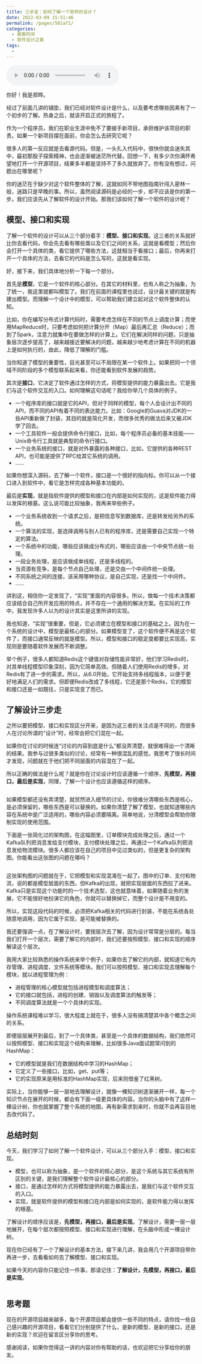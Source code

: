 ```yaml
---
title: 三步走：如何了解一个软件的设计？
date: 2022-03-09 15:51:46
permalink: /pages/501af1/
categories:
  - 极客时间
  - 软件设计之美
tags:
  - 
---
```

<audio title="04.三步走：如何了解一个软件的设计？" src="https://static001.geekbang.org/resource/audio/35/a9/354365bd7e0c0d056867ef72d02a87a9.mp3" controls="controls"></audio> 
<p>你好！我是郑晔。</p><p>经过了前面几讲的铺垫，我们已经对软件设计是什么，以及要考虑哪些因素有了一个初步的了解。热身之后，就该开启正式的旅程了。</p><p>作为一个程序员，我们在职业生涯中免不了要接手新项目，承担维护该项目的职责。如果一个新项目摆在面前，你会怎么去研究它呢？</p><p>很多人的第一反应就是去看源代码。但是，一头扎入代码中，很快你就会迷失其中，最初那股子探索精神，也会逐渐被迷茫所代替。回想一下，有多少次你满怀希望地打开一个开源项目，结果多半都是坚持不了多久就放弃了。你有没有想过，问题出在哪里呢？</p><p>你的迷茫在于缺少对这个软件整体的了解，这就如同不带地图指南针闯入密林一般，迷路只是早晚的事。所以，虽然阅读源码是必经的一步，却不应该是你的第一步。我们应该先从了解软件的设计开始。那我们该如何了解一个软件的设计呢？</p><h2>模型、接口和实现</h2><p>了解一个软件的设计可以从三个部分着手：<strong>模型、接口和实现</strong>。这三者的关系就好比你去看代码，你会先去看有哪些类以及它们之间的关系，这就是看模型；然后你会打开一个具体的类，看它提供了哪些方法，这就相当于看接口；最后，你再来打开一个具体的方法，去看它的代码是怎么写的，这就是看实现。</p><p>好，接下来，我们具体地分析一下每一个部分。</p><!-- [[[read_end]]] --><p>首先是<strong>模型</strong>，它是一个软件的核心部分。在其它的材料里，也有人称之为抽象，为了统一，我这里就都叫模型了。我们在前面的课程里也说过，设计最关键的就是构建出模型。而理解一个设计中的模型，可以帮助我们建立起对这个软件整体的认知。</p><p>比如，你在编写分布式计算代码时，需要考虑怎样在不同的节点上调度计算；而使用MapReduce时，只要考虑如何把计算分开（Map）最后再汇总（Reduce）；而到了Spark，注意力就集中在要做怎样的计算上。它们在解决同样的问题，只是抽象层次逐步提高了，越来越接近要解决的问题，越来越少地考虑计算在不同的机器上是如何执行的，由此，降低了理解的门槛。</p><p>当你知道了模型的重要性，目光甚至可以不局限在某一个软件上。如果把同一个领域不同阶段的多个模型联系起来看，你还能看到软件发展的趋势。</p><p>其次是<strong>接口</strong>，它决定了软件通过怎样的方式，将模型提供的能力暴露出去。它是我们与这个软件交互的入口。如何理解这句话呢？我给你举几个具体的例子。</p><ul>
<li>一个程序库的接口就是它的API，但对于同样的模型，每个人会设计出不同的API，而不同的API有着不同的表达能力。比如：Google的Guava对JDK的一些API重新做了封装，其目的就是简化开发，而很多优秀的做法后来又被JDK学了回去。</li>
<li>一个工具软件一般会提供命令行接口，比如，每个程序员必备的基本技能——Unix命令行工具就是典型的命令行接口。</li>
<li>一个业务系统的接口，就是对外暴露的各种接口，比如，它提供的各种REST API，也可能是提供了RPC给其它系统的调用。</li>
<li>……</li>
</ul><p>如果你想深入源码，去了解一个软件，接口是一个很好的指向标。你可以从一个接口进入到软件中，看它是怎样完成各种基本功能的。</p><p>最后是<strong>实现</strong>，就是指软件提供的模型和接口在内部是如何实现的，这是软件能力得以发挥的根基。这么说可能比较抽象，我再来举些例子。</p><ul>
<li>一个业务系统收到一个请求之后，是把信息写到数据库，还是转发给另外的系统。</li>
<li>一个算法的实现，是选择调用与别人已有的程序库，还是需要自己实现一个特定的算法。</li>
<li>一个系统中的功能，哪些应该做成分布式的，哪些应该由一个中央节点统一处理。</li>
<li>一段业务处理，是应该做成单线程，还是多线程的。</li>
<li>当资源有竞争，是每个节点自己处理，还是交由一个中间件统一处理。</li>
<li>不同系统之间的连接，该采用哪种协议，是自己实现，还是找一个中间件。</li>
<li>……</li>
</ul><p>讲到这，相信你一定发现了，“实现”里面的内容很多。所以，做每一个技术决策都应该结合自己所开发应用的特点，并不存在一个通用的解决方案。在实际的工作中，我发现许多人以为的设计其实是这里所讲的实现。</p><p>我也知道，“实现”很重要，但是，它必须建立在模型和接口的基础之上。因为在一个系统的设计中，模型是最核心的部分。如果模型变了，这个软件便不再是这个软件了，而接口通常反映的就是模型。所以，模型和接口的稳定度都要比实现高，实现则是要随着软件发展而不断调整。</p><p>举个例子，很多人都知道Redis这个键值对存储性能非常好，他们学习Redis时，对其单线程模型印象深刻，因为它简单高效。但随着人们使用Redis的增多，对Redis有了进一步的需求。所以，从6.0开始，它开始支持多线程版本，以便于更好地满足人们的需求。但即便Redis改成了多线程，它还是那个Redis，它的模型和接口还是一如既往，只是实现变了而已。</p><h2>了解设计三步走</h2><p>之所以要把模型、接口和实现区分开来，是因为这三者的关注点是不同的，而很多人在讨论所谓的“设计”时，经常会把它们混在一起。</p><p>如果你在讨论的时候连“讨论的内容到底是什么”都没弄清楚，就很难得出一个清晰的结果。我参与过很多类似的讨论，经常有一种很混乱的感觉。我思考了很长时间才发现，问题就在于他们把不同层面的内容混在了一起。</p><p>所以正确的做法是什么呢？就是你在讨论设计时应该遵循一个顺序，<strong>先模型，再接口，最后是实现</strong>，同理，了解一个设计也应该遵循这样的顺序。</p><p><img src="https://static001.geekbang.org/resource/image/b1/84/b1279d9a81d8b271c01270d3da8f0684.jpg" alt=""></p><p>如果模型都还没有弄清楚，就贸然进入细节的讨论，你很难分清哪些东西是核心，是必须保留的，哪些东西是可以替换的。如果你清楚了解了模型，也就知道哪些内容在系统中是广泛适用的，哪些内容必须要隔离。简单地说，分清模型会帮助你限制实现的使用范围。</p><p>下面是一张简化过的架构图，在这幅图里，订单模块完成处理之后，通过一个Kafka队列把消息发给支付模块，支付模块处理之后，再通过一个Kafka队列把消息发给物流模块。很多人都应该在自己的项目中见过类似的，但是更复杂的架构图。你能看出这张图的问题在哪吗？</p><p><img src="https://static001.geekbang.org/resource/image/eb/3e/ebc3bf3cb03421de4b2a0f642940bd3e.jpg" alt=""></p><p>这张架构图的问题就在于，它把模型和实现混淆在一起了。图中的订单、支付和物流，说的都是模型层面的东西，但Kafka的出现，就把实现层面的东西拉了进来。Kafka只是实现这个功能时的一个技术选型，这也就意味着，如果随着业务的发展，它不能很好地扮演它的角色，你就可以替换掉它，而整个设计是不用变的。</p><p>所以，实现这段代码的时候，必须把Kafka相关的代码进行封装，不能在系统各处随意地调用，因为它属于实现，是可能被替换的。</p><p>我还要强调一点，在了解设计时，要按层次去了解，因为设计常常是分层的。每当我们打开一个层次，需要了解它的内部时，我们还要按照模型、接口和实现的顺序解读这个层次。</p><p>我用大家比较熟悉的操作系统来举个例子，如果你去了解它的内部，就知道它有内存管理、进程调度、文件系统等模块。我们可以按照模型、接口和实现去理解每个模块，就以进程管理为例：</p><ul>
<li>进程管理的核心模型就包括进程模型和调度算法；</li>
<li>它的接口就包括，进程的创建、销毁以及调度算法的触发等；</li>
<li>不同调度算法就是一个个具体的实现。</li>
</ul><p>操作系统课程难以学习，很大程度上就在于，很多人没有搞清楚其中各个概念之间的关系。</p><p>即便层层展开到最后，到了一个具体类，甚至是一个具体的数据结构，我们依然可以按照模型、接口和实现这个结构来理解，比如很多Java面试题常问到的HashMap：</p><ul>
<li>它的模型就是我们在数据结构中学习的HashMap；</li>
<li>它定义了一些接口，比如，get、put等；</li>
<li>它的实现原来是用标准的HashMap实现，后来则借鉴了红黑树。</li>
</ul><p>实际上，当你能够一层一层地去理解设计，就像一棵知识树逐渐展开一样，每一个知识节点在展开的时候，都会有下面一级更具体的内容。当你的头脑中有了这样一棵设计树，你也就掌握了整个系统的地图，再有新需求到来时，你就不会再盲目地去改代码了。</p><h2>总结时刻</h2><p>今天，我们学习了如何了解一个软件设计，可以从三个部分入手：模型、接口和实现。</p><ul>
<li>模型，也可以称为抽象，是一个软件的核心部分，是这个系统与其它系统有所区别的关键，是我们理解整个软件设计最核心的部分。</li>
<li>接口，是通过怎样的方式将模型提供的能力暴露出去，是我们与这个软件交互的入口。</li>
<li>实现，就是软件提供的模型和接口在内部是如何实现的，是软件能力得以发挥的根基。</li>
</ul><p>了解设计的顺序应该是，<strong>先模型，再接口，最后是实现</strong>。了解设计，需要一层一层地展开，在每个层次都按照模型、接口和实现进行理解，在头脑中形成一棵设计树。</p><p>现在你已经有了一个了解设计的基本方法，接下来几讲，我会用几个开源项目带你再进一步，去看看如何去了解模型、接口和实现。</p><p>如果今天的内容你只能记住一件事，那请记住：<strong>了解设计，先模型，再接口，最后是实现</strong>。</p><p><img src="https://static001.geekbang.org/resource/image/c3/37/c33374c66f20f52ce6119e64b53ae137.jpg" alt=""></p><h2>思考题</h2><p>现在的开源项目越来越多，每个开源项目都会提供一些不同的特点，请你找一些自己感兴趣的开源项目，看看它们分别提供了什么，是新的模型、是新的接口，还是新的实现？欢迎在留言区分享你的思考。</p><p>感谢阅读，如果你觉得这一讲的内容对你有帮助的话，也欢迎把它分享给你的朋友。</p>